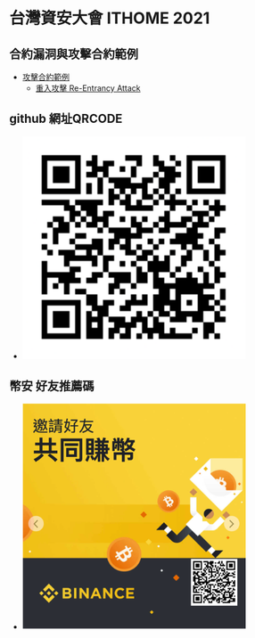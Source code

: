 # 台灣資安大會 ITHOME 2021 


## 合約漏洞與攻擊合約範例
* [攻擊合約範例](../../blob/master/攻擊合約)
	* [重入攻擊 Re-Entrancy Attack](../../blob/master/攻擊合約/Re-Entrancy_Example)

## github 網址QRCODE
* <img src="pic/github_ithome.png" width="400">

## 幣安 好友推薦碼
* <img src="pic/binance_friend.png" width="400">



